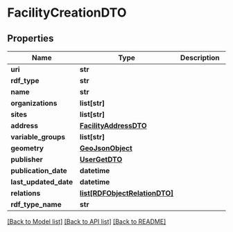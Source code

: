 # FacilityCreationDTO

## Properties
Name | Type | Description | Notes
------------ | ------------- | ------------- | -------------
**uri** | **str** |  | [optional] 
**rdf_type** | **str** |  | [optional] 
**name** | **str** |  | [optional] 
**organizations** | **list[str]** |  | [optional] 
**sites** | **list[str]** |  | [optional] 
**address** | [**FacilityAddressDTO**](FacilityAddressDTO.md) |  | [optional] 
**variable_groups** | **list[str]** |  | [optional] 
**geometry** | [**GeoJsonObject**](GeoJsonObject.md) |  | [optional] 
**publisher** | [**UserGetDTO**](UserGetDTO.md) |  | [optional] 
**publication_date** | **datetime** |  | [optional] 
**last_updated_date** | **datetime** |  | [optional] 
**relations** | [**list[RDFObjectRelationDTO]**](RDFObjectRelationDTO.md) |  | [optional] 
**rdf_type_name** | **str** |  | [optional] 

[[Back to Model list]](../README.md#documentation-for-models) [[Back to API list]](../README.md#documentation-for-api-endpoints) [[Back to README]](../README.md)



